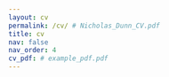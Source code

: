 ```yaml
---
layout: cv
permalink: /cv/ # Nicholas_Dunn_CV.pdf
title: cv
nav: false
nav_order: 4
cv_pdf: # example_pdf.pdf
---
```


